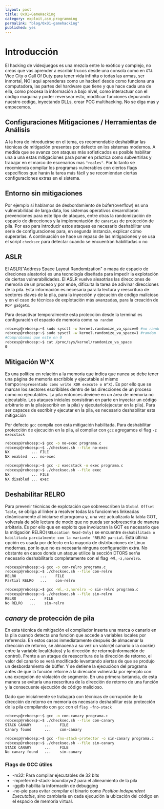 ```yaml
---
layout: post
title: 0x01~GameHacking
category: exploit,asm,programming
permalink: "blog/0x01-gamehacking"
published: yes
---
```


# Introducción

El hacking de videojuegos es una mezcla entre lo exótico y complejo, no creas que vas aprender a escribir trucos desde una consola como en  `GTA` Vice City o Call Of Duty para tener vida infinita o todas las armas, ser inmortal, NO!  aqui aprenderas como un hacker! desde como funciona una computadora, las partes del hardware que tiene y que hace cada una de ella, como procesa la información a bajo nivel, como interactuar con el código maquina y poder reversear esto, modificar funciones depurando nuestro codigo, inyectando DLLs, crear POC multihacking. No se diga mas y empecemos.

## Configuraciones Mitigaciones / Herramientas de Análisis

A la hora de introducirse en el tema, es recomendable deshabilitar las técnicas de mitigación presentes por defecto en los sistemas modernos. A medida que se avanza con ataques más sofisticados es posible habilitar una a una estas mitigaciones para poner en práctica como subvertirlas y trabajar en el marco de escenarios mas `"reales"`. Por lo tanto se reocmienda compilar los programas vulnerables con ciertos flags específicos que harán la tarea más fácil y se recomiendan ciertas configuraciones extras en el sistema.

## Entorno sin mitigaciones

Por ejemplo si hablamos de desbordamiento de búfer(overflow) es una vulnerabilidad de larga data, los sistemas operativos desarrollaron prevenciones para este tipo de ataques, entre otras la randomización de espacio de direcciones y la implementación de `canaries` de protección de pila. Por eso para introducir estos ataques es necesario deshabilitar una serie de configuraciones para, en segunda instancia, explicar cómo superarlas. A continuación se hace un repaso de las mitigaciones y se usa el script `checksec` para detectar cuando se encuentran habilitadas o no

## ASLR 
El ASLR("Address Space Layout Randomization" o mapa de espacio de direciones aleatorio) es una tecnología diseñada para impedir la explotación de ciertas vulnerabilidades. El ASLR vuelve aleaotrias las direcciones de memoria de un proceso y por ende, dificulta la tarea de adivinar direcciones de la pila. Esta información es necesaria para la lectura y reescritura de sectores claves de la pila, para la inyección y ejecución de código malicioso y en el caso de técnicas de explotación más avanzadas, para la creación de `ROP gadgets`.

Para desactivar temporalmente esta protección desde la terminal es configuración el espacio de memoria como `no random`

```bash
rebcesp@rebcesp:~$ sudo sysctl -w kernel.randomize_va_space=0 #no random
rebcesp@rebcesp:~$ sudo sysctl -w kernel.randomize_va_space=1 #random
#Comprobamos que este en 0
rebcesp@rebcesp:~$ cat /proc/sys/kernel/randomize_va_space
0
```
## Mitigación W^X
Es una política en relación a la memoria que indica que nunca se debe tener una página de memoria escribible y ejecutable al mismo tiempo`(representado como write XOR execute o W^X)`. Es por ello que se marcan los sectores escribibles dentro de las direcciones de un proceso como no ejecutables. La pila entonces deviene en un área de memoria no ejecutable.
Los ataques iniciales consistiran en parte en inyectar un código arbitrario en la pila(escribir en la pila) y ejecutarlo(ejecutar en la pila). Para ser capaces de escribir y ejecutar en la pila, es necesario deshabilitar esta mitigación

Por defecto `gcc` compila con esta mitigación habilitada. Para deshabilitar protección de ejecución en la pila, al compilar con `gcc` agregamos el flag `-z execstack`

```bash
rebcesp@rebcesp:~$ gcc -o no-exec programa.c
rebcesp@rebcesp:~$ ./checksec.sh --file no-exec
NX          ... FILE
NX enabled  ... no-exec

rebcesp@rebcesp:~$ gcc -z execstack -o exec programa.c
rebcesp@rebcesp:~$ ./checksec.sh --file exec
NX          ... FILE
NX disabled ... exec
```
## Deshabilitar RELRO

Para prevenir técnicas de explotación que sobreescriben la `Global Offset Table`, se obliga al linker a resolver todas las funciomnes linkeadas dinámicamente al iniciarse el programa y, una vez actualizada la tabla GOT, volverala de sólo lectura de modo que no pueda ser sobreescrita de manera arbitaria. Es por ello que en exploits que involucran la GOT es necesario que la mitigación RELRO`(RELocation Read-Only)` se encuentre `deshabilitada o habilitada parcialmente con la variante "RELRO parcial`. Esta última opción es usada por defecto en la mayoría de distribuciones de Linux modernas, por lo que no es necesaria ninguna configuración extra.
No obstante en casos donde un ataque utilice la sección DTORS serña necesario deshabilitarlo completamente con el flag `-Wl,-z,norelro`.

```bash
rebcesp@rebcesp:~$ gcc -o con-relro programa.c
rebcesp@rebcesp:~$ ./checksec.sh --file con-relro
RELRO           ...    FILE
Partial RELRO   ...    con-relro

rebcesp@rebcesp:~$ gcc -Wl,-z,norelro -o sin-relro programa.c
rebcesp@rebcesp:~$ ./checksec.sh --file sin-relro
RELRO      ...    FILE
No RELRO   ...    sin-relro
```

## _canary_ de protección de pila

En esta técnica de mitigación el compilador inserta una marca o canario en la pila cuando detecta una función que accede a variables locales por referencia. En estos casos inmediatamente después de almacenar la dirección de retorno, se almacena a su vez un valor(el canario o la cookie) entre la variable local(datos) y la dirección de retorno(información de control).
Frente a un ataque de reesccritura de la dirección  de retorno, el valor del canario se verá modificado levantando alertas de que se produjo un desbordamiento de búffer. Y se detiene la ejecucióon del programa antes de que la función retorne a la dirección vulnerada por ejemplo con una excepción de violación de segmento. En una primera isntancia, de esta manera se evitaría una reescritura de la dirección de retorno de una función y la consecuente ejecución de código malicioso.

Dado que inicialmente se trabajará con técnicas de corrupción de la dirección de retorno en memoria es necesario deshabilitar esta protección de la pila compilando con `gcc` con el `flag -fno-stack`

```bash
rebcesp@rebcesp:~$ gcc -o con-canary programa.c
rebcesp@rebcesp:~$ ./checksec.sh --file con-canary
STACK CANARY      ...    FILE
Canary found      ...    con-canary

rebcesp@rebcesp:~$ gcc -fno-stack-protector -o sin-canary programa.c
rebcesp@rebcesp:~$ ./checksec.sh --file sin-canary
STACK CANARY      ...    FILE
No canary found   ...    sin-canary
```

### Flags de GCC útiles


* -m32: Para compilar ejecutables de 32 bits
* -mpreferred-stack-boundary=2 para el alineamiento de la pila
* -ggdb habilita la informaciín de debugging
* -no-pie para evitar compilar el binario como _Position Independent Executable_, sino cambiaría en cada ejecución la ubicación del código en el espacio de memoria virtual.


